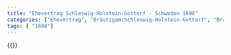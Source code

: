 ```yaml
---
title: "Ehevertrag Schleswig-Holstein-Gottorf - Schweden 1698"
categories: ["Ehevertrag", "Bräutigam:Schleswig-Holstein-Gottorf", "Braut: Schweden", "Eheschließung vollzogen?:Ja", "verschiedenkonfessionelle Ehe?:Nein", "Dynastie Bräutigam:Oldenburg (Gottorf)", "Akteur Bräutigam:Oldenburg (Gottorf)", "Akteur Braut:Wittelsbach (Schweden)", "Textbezug?:nein", "Ständisch?:nein", "Ratifikation?:nein", "Sonstiges?:ja", "Bräutigam:Schleswig-Holstein-Gottorf", "Braut: Schweden"]
tags: [ "1698"]
---
```

<!--more-->
{{<v188>}}